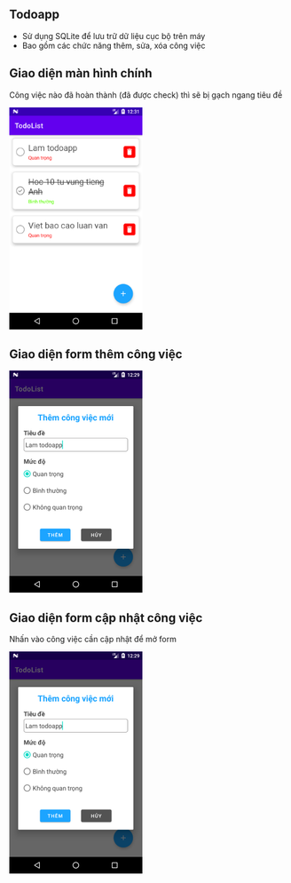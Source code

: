 ## Todoapp
- Sử dụng SQLite để lưu trữ dữ liệu cục bộ trên máy
- Bao gồm các chức năng thêm, sửa, xóa công việc

## Giao diện màn hình chính
Công việc nào đã hoàn thành (đã được check) thì sẽ bị gạch ngang tiêu đề

![Home Image](demo/Home.png)

## Giao diện form thêm công việc
![Add Form Image](demo/AddForm.png)

## Giao diện form cập nhật công việc
Nhấn vào công việc cần cập nhật để mở form

![Add Form Image](demo/AddForm.png)